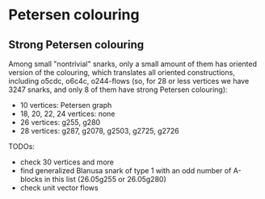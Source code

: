 # Petersen colouring

## Strong Petersen colouring

Among small "nontrivial" snarks, only a small amount of them has oriented version of the colouring, which translates all oriented constructions, including o5cdc, o6c4c, o244-flows (so, for 28 or less vertices we have 3247 snarks, and only 8 of them have strong Petersen colouring):

- 10 vertices: Petersen graph
- 18, 20, 22, 24 vertices: none
- 26 vertices: g255, g280
- 28 vertices: g287, g2078, g2503, g2725, g2726

TODOs:
- check 30 vertices and more
- find generalized Blanusa snark of type 1 with an odd number of A-blocks in this list (26.05g255 or 26.05g280)
- check unit vector flows
